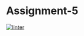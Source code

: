 # Assignment-5
[![linter](https://github.com/Dorian-ishimwe/Assignment-5/workflows/linter/badge.svg)](https://github.com/marketplace/actions/super-linter)
